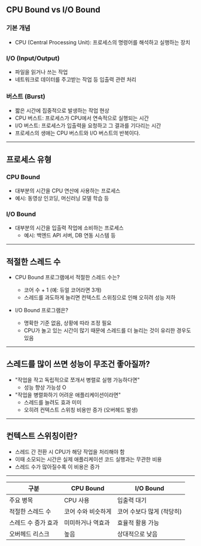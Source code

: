## CPU Bound vs I/O Bound

### 기본 개념
- CPU (Central Processing Unit): 프로세스의 명령어를 해석하고 실행하는 장치

### I/O (Input/Output)
- 파일을 읽거나 쓰는 작업 
- 네트워크로 데이터를 주고받는 작업 등 입출력 관련 처리

### 버스트 (Burst)  
- 짧은 시간에 집중적으로 발생하는 작업 현상 
- CPU 버스트: 프로세스가 CPU에서 연속적으로 실행되는 시간 
- I/O 버스트: 프로세스가 입출력을 요청하고 그 결과를 기다리는 시간 
- 프로세스의 생애는 CPU 버스트와 I/O 버스트의 반복이다.

---

## 프로세스 유형  

### CPU Bound   
- 대부분의 시간을 CPU 연산에 사용하는 프로세스 
- 예시: 동영상 인코딩, 머신러닝 모델 학습 등

### I/O Bound
- 대부분의 시간을 입출력 작업에 소비하는 프로세스 
  - 예시: 백엔드 API 서버, DB 연동 시스템 등

---

## 적절한 스레드 수  
- CPU Bound 프로그램에서 적절한 스레드 수는? 
  - 코어 수 + 1 (예: 듀얼 코어라면 3개)
  - 스레드를 과도하게 늘리면 컨텍스트 스위칭으로 인해 오히려 성능 저하

- I/O Bound 프로그램은?  
  - 명확한 기준 없음, 상황에 따라 조정 필요 
  - CPU가 놀고 있는 시간이 많기 때문에 스레드를 더 늘리는 것이 유리한 경우도 있음

---

## 스레드를 많이 쓰면 성능이 무조건 좋아질까?
- "작업을 작고 독립적으로 쪼개서 병렬로 실행 가능하다면"
  - 성능 향상 가능성 O 
- "작업을 병렬화하기 어려운 애플리케이션이라면"
  - 스레드를 늘려도 효과 미미 
  - 오히려 컨텍스트 스위칭 비용만 증가 (오버헤드 발생)

---

## 컨텍스트 스위칭이란?  
- 스레드 간 전환 시 CPU가 해당 작업을 처리해야 함 
- 이때 소모되는 시간은 실제 애플리케이션 코드 실행과는 무관한 비용 
- 스레드 수가 많아질수록 이 비용은 증가

---

| 구분          | CPU Bound  | I/O Bound       |
|-------------|------------|-----------------|
| 주요 병목       | CPU 사용     | 입출력 대기          |
| 적절한 스레드 수   | 코어 수와 비슷하게 | 코어 수보다 많게 (적당히) |
| 스레드 수 증가 효과 | 미미하거나 역효과  | 효율적 활용 가능       |
| 오버헤드 리스크    | 높음         | 상대적으로 낮음        |

